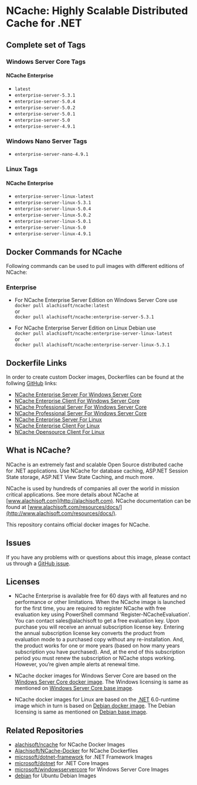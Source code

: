 # NCache: Highly Scalable Distributed Cache for .NET

## Complete set of Tags

### Windows Server Core Tags

#### NCache Enterprise

*   `latest`
*   `enterprise-server-5.3.1`
*   `enterprise-server-5.0.4`
*   `enterprise-server-5.0.2`
*   `enterprise-server-5.0.1`
*   `enterprise-server-5.0`
*   `enterprise-server-4.9.1`


### Windows Nano Server Tags

*   `enterprise-server-nano-4.9.1`

### Linux Tags

#### NCache Enterprise

*   `enterprise-server-linux-latest`
*   `enterprise-server-linux-5.3.1`
*   `enterprise-server-linux-5.0.4`
*   `enterprise-server-linux-5.0.2`
*   `enterprise-server-linux-5.0.1`
*   `enterprise-server-linux-5.0`
*   `enterprise-server-linux-4.9.1`


## Docker Commands for NCache

Following commands can be used to pull images with different editions of NCache:

### Enterprise

*   For NCache Enterprise Server Edition on Windows Server Core use  
	`docker pull alachisoft/ncache:latest`  
    or  
    `docker pull alachisoft/ncache:enterprise-server-5.3.1`
  
*   For NCache Enterprise Server Edition on Linux Debian use  
    	`docker pull alachisoft/ncache:enterprise-server-linux-latest`                                                                         
    or                                                                                                                                                      
     `docker pull alachisoft/ncache:enterprise-server-linux-5.3.1`



## Dockerfile Links

In order to create custom Docker images, Dockerfiles can be found at the follwing [GitHub](https://github.com/Alachisoft/NCache-Docker) links:

*   [NCache Enterprise Server For Windows Server Core](https://github.com/Alachisoft/NCache-Docker/blob/master/enterprise/server/WindowServer/Dockerfile)
*   [NCache Enterprise Client For Windows Server Core](https://github.com/Alachisoft/NCache-Docker/blob/master/enterprise/client/WindowServer/Dockerfile)
*   [NCache Professional Server For Windows Server Core](https://github.com/Alachisoft/NCache-Docker/blob/master/professional/server/WindowServer/Dockerfile)
*   [NCache Professional Server For Windows Server Core](https://github.com/Alachisoft/NCache-Docker/blob/master/professional/client/WindowServer/Dockerfile)
*   [NCache Enterprise Server For Linux](https://github.com/Alachisoft/NCache-Docker/blob/master/enterprise/server/Linux/Dockerfile)
*   [NCache Enterprise Client For Linux](https://github.com/Alachisoft/NCache-Docker/blob/master/enterprise/client/Linux/Dockerfile)
*   [NCache Opensource Client For Linux](https://github.com/Alachisoft/NCache-Docker/blob/master/opensource/client/Linux/Dockerfile)



## What is NCache?

NCache is an extremely fast and scalable Open Source distributed cache for .NET applications. Use NCache for database caching, ASP.NET Session State storage, ASP.NET View State Caching, and much more.

NCache is used by hundreds of companies all over the world in mission critical applications. See more details about NCache at [www.alachisoft.com](http://alachisoft.com). NCache documentation can be found at [www.alachisoft.com/resources/docs/](http://www.alachisoft.com/resources/docs/).

This repository contains official docker images for NCache.

## Issues

If you have any problems with or questions about this image, please contact us through a [GitHub issue](https://github.com/Alachisoft/NCache-Docker/issues).

## Licenses

*   NCache Enterprise is available free for 60 days with all features and no performance or other limitations. When the NCache image is launched for the first time, you are required to register NCache with free evaluation key using PowerShell command 'Register-NCacheEvaluation'. You can contact sales@alachisoft to get a free evaluation key. Upon purchase you will receive an annual subscription license key. Entering the annual subscription license key converts the product from evaluation mode to a purchased copy without any re-installation. And, the product works for one or more years (based on how many years subscription you have purchased). And, at the end of this subscription period you must renew the subscription or NCache stops working. However, you’re given ample alerts at renewal time.

*   NCache docker images for Windows Server Core are based on the [Windows Server Core docker image](https://hub.docker.com/r/microsoft/windowsservercore/). The Windows licensing is same as mentioned on [Windows Server Core base image](https://hub.docker.com/r/microsoft/windowsservercore/).

*   NCache docker images for Linux are based on the [.NET](https://hub.docker.com/_/microsoft-dotnet-runtime/) 6.0-runtime image which in turn is based on [Debian docker image](https://hub.docker.com/_/debian/). The Debian licensing is same as mentioned on [Debian base image](https://hub.docker.com/_/debian/).


## Related Repositories

*   [alachisoft/ncache](https://hub.docker.com/r/alachisoft/ncache/) for NCache Docker Images
*   [Alachisoft/NCache-Docker](https://github.com/Alachisoft/NCache-Docker) for NCache Dockerfiles
*   [microsoft/dotnet-framework](https://hub.docker.com/r/microsoft/dotnet-framework/) for .NET Framework Images
*   [microsoft/dotnet](https://hub.docker.com/r/microsoft/dotnet/) for .NET Core Images
*   [microsoft/windowsservercore](https://hub.docker.com/r/microsoft/windowsservercore/) for Windows Server Core Images
*   [debian](https://hub.docker.com/_/debian/) for Ubuntu Debian Images



